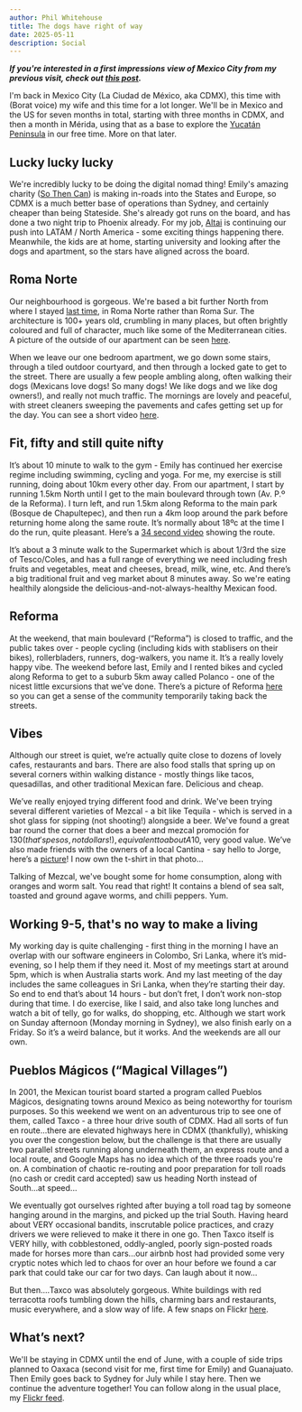 ```yaml
---
author: Phil Whitehouse
title: The dogs have right of way
date: 2025-05-11
description: Social
---
```

***If you're interested in a first impressions view of Mexico City from my previous visit, check out [this post](/posts/cdmxpt1/).***

I'm back in Mexico City (La Ciudad de México, aka CDMX), this time with (Borat voice) my wife and this time for a lot longer. We'll be in Mexico and the US for seven months in total, starting with three months in CDMX, and then a month in Mérida, using that as a base to explore the [Yucatán Peninsula](https://www.google.com/maps/place/Yucatán+Peninsula/@19.5636533,-91.7724574,7z/data=!3m1!4b1!4m6!3m5!1s0x8f59e3c0b627dc33:0x30ae11a8a469643!8m2!3d18.806656!4d-89.3985283!16zL20vMDRsenM4?entry=ttu&g_ep=EgoyMDI1MDUwNy4wIKXMDSoASAFQAw%3D%3D) in our free time. More on that later.

## Lucky lucky lucky

We're incredibly lucky to be doing the digital nomad thing! Emily's amazing charity ([So Then Can](https://www.sotheycan.org)) is making in-roads into the States and Europe, so CDMX is a much better base of operations than Sydney, and certainly cheaper than being Stateside. She's already got runs on the board, and has done a two night trip to Phoenix already. For my job, [Altai](http://altaicasting.com) is continuing our push into LATAM / North America - some exciting things happening there. Meanwhile, the kids are at home, starting university and looking after the dogs and apartment, so the stars have aligned across the board.

## Roma Norte

Our neighbourhood is gorgeous. We're based a bit further North from where I stayed [last time](/posts/cdmxpt1/), in Roma Norte rather than Roma Sur. The architecture is 100+ years old, crumbling in many places, but often brightly coloured and full of character, much like some of the Mediterranean cities. A picture of the outside of our apartment can be seen [here](https://www.flickr.com/photos/philliecasablanca/54476628525/in/album-72177720325515091).

When we leave our one bedroom apartment, we go down some stairs, through a tiled outdoor courtyard, and then through a locked gate to get to the street. There are usually a few people ambling along, often walking their dogs (Mexicans love dogs! So many dogs! We like dogs and we like dog owners!), and really not much traffic. The mornings are lovely and peaceful, with street cleaners sweeping the pavements and cafes getting set up for the day. You can see a short video [here](https://www.flickr.com/photos/philliecasablanca/54477281847/in/album-72177720325515091/lightbox/).

## Fit, fifty and still quite nifty

It’s about 10 minute to walk to the gym - Emily has continued her exercise regime including swimming, cycling and yoga. For me, my exercise is still running, doing about 10km every other day. From our apartment, I start by running 1.5km North until I get to the main boulevard through town (Av. P.º de la Reforma). I turn left, and run 1.5km along Reforma to the main park (Bosque de Chapultepec), and then run a 4km loop around the park before returning home along the same route. It’s normally about 18ºc at the time I do the run, quite pleasant. Here’s a [34 second video](https://youtu.be/0e_3LzpECXM) showing the route.

It’s about a 3 minute walk to the Supermarket which is about 1/3rd the size of Tesco/Coles, and has a full range of everything we need including fresh fruits and vegetables, meat and cheeses, bread, milk, wine, etc. And there’s a big traditional fruit and veg market about 8 minutes away. So we're eating healthily alongside the delicious-and-not-always-healthy Mexican food.

## Reforma

At the weekend, that main boulevard (“Reforma”) is closed to traffic, and the public takes over - people cycling (including kids with stablisers on their bikes), rollerbladers, runners, dog-walkers, you name it. It’s a really lovely happy vibe. The weekend before last, Emily and I rented bikes and cycled along Reforma to get to a suburb 5km away called Polanco - one of the nicest little excursions that we’ve done. There’s a picture of Reforma [here](https://www.flickr.com/photos/philliecasablanca/54499088380/in/album-72177720325515091) so you can get a sense of the community temporarily taking back the streets.

## Vibes

Although our street is quiet, we’re actually quite close to dozens of lovely cafes, restaurants and bars. There are also food stalls that spring up on several corners within walking distance - mostly things like tacos, quesadillas, and other traditional Mexican fare. Delicious and cheap.

We’ve really enjoyed trying different food and drink. We've been trying several different varieties of Mezcal - a bit like Tequila - which is served in a shot glass for sipping (not shooting!) alongside a beer. We've found a great bar round the corner that does a beer and mezcal promoción for $130 (that's pesos, not dollars!), equivalent to about A$10, very good value. We’ve also made friends with the owners of a local Cantina - say hello to Jorge, here’s a [picture](https://www.flickr.com/photos/philliecasablanca/54478200274/in/album-72177720325515091)! I now own the t-shirt in that photo...

Talking of Mezcal, we've bought some for home consumption, along with oranges and worm salt. You read that right! It contains a blend of sea salt, toasted and ground agave worms, and chilli peppers. Yum.

## Working 9-5, that's no way to make a living

My working day is quite challenging - first thing in the morning I have an overlap with our software engineers in Colombo, Sri Lanka, where it’s mid-evening, so I help them if they need it. Most of my meetings start at around 5pm, which is when Australia starts work. And my last meeting of the day includes the same colleagues in Sri Lanka, when they’re starting their day. So end to end that’s about 14 hours - but don’t fret, I don’t work non-stop during that time. I do exercise, like I said, and also take long lunches and watch a bit of telly, go for walks, do shopping, etc. Although we start work on Sunday afternoon (Monday morning in Sydney), we also finish early on a Friday. So it’s a weird balance, but it works. And the weekends are all our own.

## Pueblos Mágicos (“Magical Villages”)

In 2001, the Mexican tourist board started a program called Pueblos Mágicos, designating towns around Mexico as being noteworthy for tourism purposes. So this weekend we went on an adventurous trip to see one of them, called Taxco - a three hour drive south of CDMX. Had all sorts of fun en route...there are elevated highways here in CDMX (thankfully), whisking you over the congestion below, but the challenge is that there are usually two parallel streets running along underneath them, an express route and a local route, and Google Maps has no idea which of the three roads you're on. A combination of chaotic re-routing and poor preparation for toll roads (no cash or credit card accepted) saw us heading North instead of South...at speed...

We eventually got ourselves righted after buying a toll road tag by someone hanging around in the margins, and picked up the trial South. Having heard about VERY occasional bandits, inscrutable police practices, and crazy drivers we were relieved to make it there in one go. Then Taxco itself is VERY hilly, with cobblestoned, oddly-angled, poorly sign-posted roads made for horses more than cars...our airbnb host had provided some very cryptic notes which led to chaos for over an hour before we found a car park that could take our car for two days. Can laugh about it now...

But then....Taxco was absolutely gorgeous. White buildings with red terracotta roofs tumbling down the hills, charming bars and restaurants, music everywhere, and a slow way of life. A few snaps on Flickr [here](https://www.flickr.com/photos/philliecasablanca/albums/72177720326027036).  

## What’s next?

We'll be staying in CDMX until the end of June, with a couple of side trips planned to Oaxaca (second visit for me, first time for Emily) and Guanajuato. Then Emily goes back to Sydney for July while I stay here. Then we continue the adventure together! You can follow along in the usual place, my [Flickr feed](http://flickr.com/photos/philliecasablanca/).
